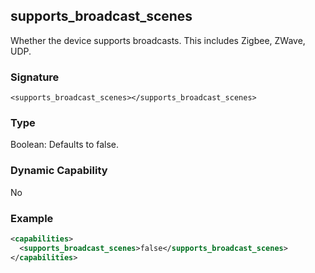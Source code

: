 ## supports\_broadcast\_scenes

Whether the device supports broadcasts.  This includes Zigbee, ZWave, UDP. 


### Signature

`<supports_broadcast_scenes></supports_broadcast_scenes>`


### Type

Boolean: Defaults to false.


### Dynamic Capability

No

### Example

```xml
<capabilities>
  <supports_broadcast_scenes>false</supports_broadcast_scenes>
</capabilities>
```
